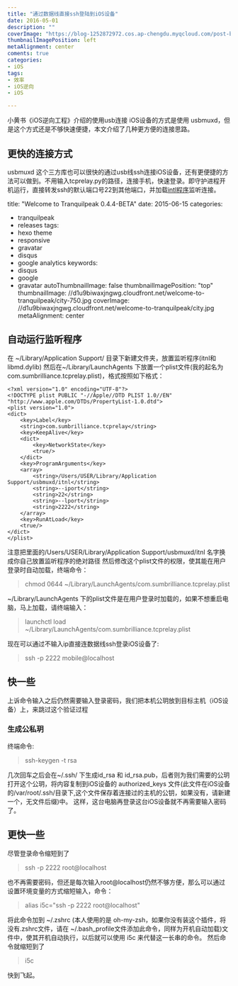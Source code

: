 ```yaml
---
title: "通过数据线直接ssh登陆到iOS设备"
date: 2016-05-01
description: ""
coverImage: "https://blog-1252872972.cos.ap-chengdu.myqcloud.com/post-bg-ssh-usb0.jpg"
thumbnailImagePosition: left
metaAlignment: center
coments: true
categories:
- iOS
tags: 
- 效率
- iOS逆向
- iOS

---
```

小黄书《iOS逆向工程》介绍的使用usb连接 iOS设备的方式是使用 usbmuxd，但是这个方式还是不够快速便捷，本文介绍了几种更方便的连接思路。

<!--more-->

## 更快的连接方式

usbmuxd 这个三方库也可以很快的通过usb线ssh连接iOS设备，还有更便捷的方法可以做到。不用输入tcprelay.py的路径，连接手机，快速登录。即守护进程开机运行，直接转发ssh的默认端口号22到其他端口，并加载[intl程序](https://code.google.com/archive/p/iphonetunnel-usbmuxconnectbyport/downloads)监听连接。

title: "Welcome to Tranquilpeak 0.4.4-BETA"
date: 2015-06-15
categories:
- tranquilpeak
- releases
  tags:
- hexo theme
- responsive
- gravatar
- disqus
- google analytics
  keywords:
- disqus
- google
- gravatar
  autoThumbnailImage: false
  thumbnailImagePosition: "top"
  thumbnailImage: //d1u9biwaxjngwg.cloudfront.net/welcome-to-tranquilpeak/city-750.jpg
  coverImage: //d1u9biwaxjngwg.cloudfront.net/welcome-to-tranquilpeak/city.jpg
  metaAlignment: center

## 自动运行监听程序
在 ~/Library/Application Support/ 目录下新建文件夹，放置监听程序(itnl和libmd.dylib)
然后在~/Library/LaunchAgents 下放置一个plist文件(我的起名为com.sumbrilliance.tcprelay.plist)，格式按照如下格式：

```
<?xml version="1.0" encoding="UTF-8"?>
<!DOCTYPE plist PUBLIC "-//Apple//DTD PLIST 1.0//EN" "http://www.apple.com/DTDs/PropertyList-1.0.dtd">
<plist version="1.0">
<dict>
	<key>Label</key>
	<string>com.sumbrilliance.tcprelay</string>
	<key>KeepAlive</key>
	<dict>
		<key>NetworkState</key>
		<true/>
	</dict>
	<key>ProgramArguments</key>
	<array>
		<string>/Users/USER/Library/Application Support/usbmuxd/itnl</string>
		<string>--iport</string>
		<string>22</string>
		<string>--lport</string>
		<string>2222</string>
	</array>
	<key>RunAtLoad</key>
	<true/>
</dict>
</plist>
```

注意把里面的/Users/USER/Library/Application Support/usbmuxd/itnl 名字换成你自己放置监听程序的绝对路径
然后修改这个plist文件的权限，使其能在用户登录时自动加载，终端命令：
>chmod 0644 ~/Library/LaunchAgents/com.sumbrilliance.tcprelay.plist

~/Library/LaunchAgents 下的plist文件是在用户登录时加载的，如果不想重启电脑，马上加载，请终端输入：
>launchctl load ~/Library/LaunchAgents/com.sumbrilliance.tcprelay.plist

现在可以通过不输入ip直接连数据线ssh登录iOS设备了:
> ssh -p 2222 mobile@localhost

## 快一些
上诉命令输入之后仍然需要输入登录密码，我们把本机公玥放到目标主机（iOS设备）上，来跳过这个验证过程
### 生成公私玥
终端命令:
> ssh-keygen -t rsa

几次回车之后会在~/.ssh/ 下生成id_rsa 和 id_rsa.pub，后者则为我们需要的公玥
打开这个公玥，将内容复制到iOS设备的 authorized_keys 文件(此文件在iOS设备的/var/root/.ssh/目录下,这个文件保存着连接过的主机的公钥，如果没有，请新建一个，无文件后缀)中。
这样，这台电脑再登录这台iOS设备就不再需要输入密码了。

## 更快一些
尽管登录命令缩短到了
> ssh -p 2222 root@localhost

也不再需要密码，但还是每次输入root@localhost仍然不够方便，那么可以通过设置环境变量的方式缩短输入，命令：
> alias i5c="ssh -p 2222 root@localhost"

将此命令加到 ~/.zshrc (本人使用的是 oh-my-zsh，如果你没有装这个插件，将没有.zshrc文件，请在 ~/.bash_profile文件添加此命令，同样为开机自动加载)文件中，使其开机自动执行，以后就可以使用 i5c 来代替这一长串的命令。
然后命令就缩短到了
> i5c 

快到飞起。
